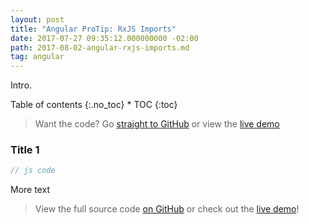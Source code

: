 ```yaml
---
layout: post
title: "Angular ProTip: RxJS Imports"
date: 2017-07-27 09:35:12.000000000 -02:00
path: 2017-08-02-angular-rxjs-imports.md
tag: angular
---
```


Intro.

<div class="toc" markdown="1">
<span class="gamma">Table of contents</span>
{:.no_toc}
* TOC
{:toc}
</div>

> Want the code? Go [straight to GitHub](https://github.com/loiane/repo) or view the [live demo](http://loiane.com/repo/)


### Title 1

```js
// js code
```

More text

> View the full source code [on GitHub](https://github.com/loiane/repo) or check out the [live demo](http://loiane.com/repo/)!
